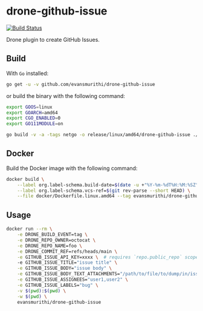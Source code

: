 # drone-github-issue

[![Build Status](https://cloud.drone.io/api/badges/evansmurithi/drone-github-issue/status.svg?ref=refs/heads/main)](https://cloud.drone.io/evansmurithi/drone-github-issue)

Drone plugin to create GitHub Issues.

## Build

With `Go` installed:

```sh
go get -u -v github.com/evansmurithi/drone-github-issue
```

or build the binary with the following command:

```sh
export GOOS=linux
export GOARCH=amd64
export CGO_ENABLED=0
export GO111MODULE=on

go build -v -a -tags netgo -o release/linux/amd64/drone-github-issue ./cmd/drone-github-issue
```

## Docker

Build the Docker image with the following command:

```sh
docker build \
    --label org.label-schema.build-date=$(date -u +"%Y-%m-%dT%H:%M:%SZ") \
    --label org.label-schema.vcs-ref=$(git rev-parse --short HEAD) \
    --file docker/Dockerfile.linux.amd64 --tag evansmurithi/drone-github-issue .
```

## Usage

```sh
docker run --rm \
    -e DRONE_BUILD_EVENT=tag \
    -e DRONE_REPO_OWNER=octocat \
    -e DRONE_REPO_NAME=foo \
    -e DRONE_COMMIT_REF=refs/heads/main \
    -e GITHUB_ISSUE_API_KEY=xxxx \  # requires `repo.public_repo` scope for public repos and `repo` scope for private repos
    -e GITHUB_ISSUE_TITLE="issue title" \
    -e GITHUB_ISSUE_BODY="issue body" \
    -e GITHUB_ISSUE_BODY_TEXT_ATTACHMENTS="/path/to/file/to/dump/in/issue,/path/to/another/file" \
    -e GITHUB_ISSUE_ASSIGNEES="user1,user2" \
    -e GITHUB_ISSUE_LABELS="bug" \
    -v $(pwd):$(pwd) \
    -w $(pwd) \
    evansmurithi/drone-github-issue
```
